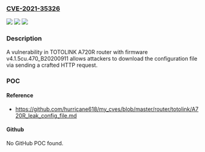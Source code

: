 ### [CVE-2021-35326](https://cve.mitre.org/cgi-bin/cvename.cgi?name=CVE-2021-35326)
![](https://img.shields.io/static/v1?label=Product&message=n%2Fa&color=blue)
![](https://img.shields.io/static/v1?label=Version&message=n%2Fa&color=blue)
![](https://img.shields.io/static/v1?label=Vulnerability&message=n%2Fa&color=brighgreen)

### Description

A vulnerability in TOTOLINK A720R router with firmware v4.1.5cu.470_B20200911 allows attackers to download the configuration file via sending a crafted HTTP request.

### POC

#### Reference
- https://github.com/hurricane618/my_cves/blob/master/router/totolink/A720R_leak_config_file.md

#### Github
No GitHub POC found.

